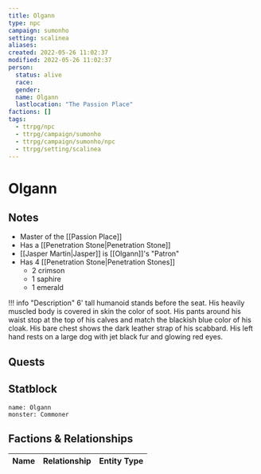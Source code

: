 ```yaml
---
title: Olgann
type: npc
campaign: sumonho
setting: scalinea
aliases: 
created: 2022-05-26 11:02:37
modified: 2022-05-26 11:02:37
person:
  status: alive
  race: 
  gender: 
  name: Olgann
  lastlocation: "The Passion Place"
factions: []
tags:
  - ttrpg/npc
  - ttrpg/campaign/sumonho
  - ttrpg/campaign/sumonho/npc
  - ttrpg/setting/scalinea
---
```


# Olgann

## Notes

- Master of the [[Passion Place]]
- Has a [[Penetration Stone|Penetration Stone]]
- [[Jasper Martin|Jasper]] is [[Olgann]]'s "Patron"
- Has 4 [[Penetration Stone|Penetration Stones]]
	- 2 crimson
	- 1 saphire
	- 1 emerald 

!!! info "Description"
    6' tall humanoid stands before the seat. His heavily muscled body is covered in skin the color of soot. His pants around his waist stop at the top of his calves and match the blackish blue color of his cloak. His bare chest shows the dark leather strap of his scabbard. His left hand rests on a large dog with jet black fur and glowing red eyes.

## Quests


## Statblock

```statblock
name: Olgann
monster: Commoner
```


## Factions & Relationships
| Name | Relationship | Entity Type |
| ---- |:------------:| ----------- |



